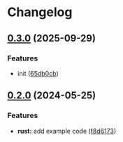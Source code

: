 # Changelog

## [0.3.0](https://github.com/sandu650/Test/compare/hello_rust-v0.2.0...hello_rust-v0.3.0) (2025-09-29)


### Features

* init ([65db0cb](https://github.com/sandu650/Test/commit/65db0cbcdc240289c9ef11d230b9799372485822))

## [0.2.0](https://github.com/amarjanica/release-please-monorepo-example/compare/hello_rust-v0.1.0...hello_rust@v0.2.0) (2024-05-25)


### Features

* **rust:** add example code ([f8d6173](https://github.com/amarjanica/release-please-monorepo-example/commit/f8d61736e63e4c1baf1d881c50556fa0ba6829d0))
